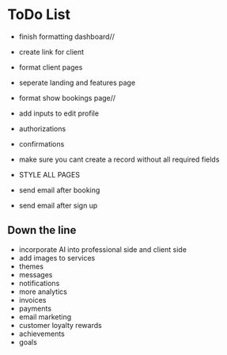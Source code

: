 # ToDo List
- finish formatting dashboard//
- create link for client
- format client pages
- seperate landing and features page
- format show bookings page//
- add inputs to edit profile



- authorizations
- confirmations
- make sure you cant create a record without all required fields

- STYLE ALL PAGES

- send email after booking
- send email after sign up

## Down the line
- incorporate AI into professional side and client side
- add images to services
- themes
- messages
- notifications
- more analytics
- invoices
- payments
- email marketing
- customer loyalty rewards
- achievements
- goals
